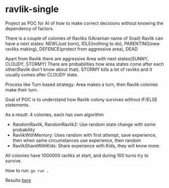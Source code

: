 # ravlik-single
Project as POC for AI of how to make correct decisions without knowing the dependency of factors.

There is a couple of colonies of Ravliks (Ukrainian name of Snail)
Ravlik can have a next states: NEW(Just born), IDLE(nothing to do), PARENTING(new ravliks making), DEFENCE(protect from aggressive area), DEAD

Apart from Ravlik there are aggressive Area with next states(SUNNY, CLOUDY, STORMY) There are probabilities how area states come after each other(Ravlik don't know about that). STORMY kills a lot of ravliks and it usually comes after CLOUDY state.

Process like Turn based strategy: Area makes a turn, then Ravlik colonies make their turn. 

Goal of POC is to understand how Ravlik colony survives without IF/ELSE statements. 

As a result: 4 colonies, each has own algorithm 
- RandomRavlik, RandomRavlik2: Use random state change with some probability 
- RavlikWithMemory: Uses random with first attempt, save experience, then when same circumstances use experience, then random
- RavlikShareWithKids: Share experience with Kids, they will know more.

All colonies have 1000000 ravliks at start, and during 100 turns try to survive.

How to run: 
```go run . ```

Results [here](https://github.com/kosyuk/ravlik-single/blob/master/output.txt)
